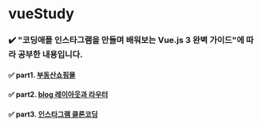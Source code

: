 # vueStudy
 ### ✔️ "코딩애플 인스타그램을 만들며 배워보는 Vue.js 3 완벽 가이드"에 따라 공부한 내용입니다. 

#### ✅ part1. <a href="https://github.com/jaero0725/vueStudy/tree/master/vuedongsan">부동산쇼핑몰<a/>
#### ✅ part2. <a href="#">blog 레이아웃과 라우터<a/>
#### ✅ part3. <a href="#">인스타그램 클론코딩<a/>

